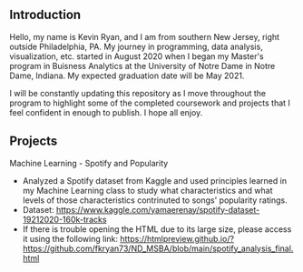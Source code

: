 ## Introduction

Hello, my name is Kevin Ryan, and I am from southern New Jersey, right outside Philadelphia, PA. My journey in programming, data analysis, visualization, etc. started in August 2020 when I began my Master's program in Buisness Analytics at the University of Notre Dame in Notre Dame, Indiana. My expected graduation date will be May 2021.

I will be constantly updating this repository as I move throughout the program to highlight some of the completed coursework and projects that I feel confident in enough to publish. I hope all enjoy.

## Projects

Machine Learning - Spotify and Popularity

- Analyzed a Spotify dataset from Kaggle and used principles learned in my Machine Learning class to study what characteristics and what levels of those characteristics contrinuted to songs' popularity ratings.
- Dataset: 
        https://www.kaggle.com/yamaerenay/spotify-dataset-19212020-160k-tracks
- If there is trouble opening the HTML due to its large size, please access it using the following link: 
        https://htmlpreview.github.io/?https://github.com/fkryan73/ND_MSBA/blob/main/spotify_analysis_final.html 



